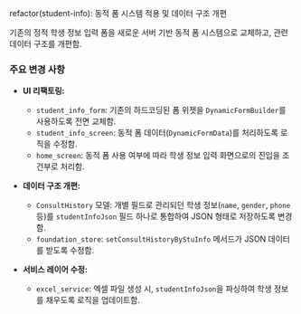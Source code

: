 refactor(student-info): 동적 폼 시스템 적용 및 데이터 구조 개편

기존의 정적 학생 정보 입력 폼을 새로운 서버 기반 동적 폼 시스템으로 교체하고, 관련 데이터 구조를 개편함.

### 주요 변경 사항

- **UI 리팩토링:**
  - `student_info_form`: 기존의 하드코딩된 폼 위젯을 `DynamicFormBuilder`를 사용하도록 전면 교체함.
  - `student_info_screen`: 동적 폼 데이터(`DynamicFormData`)를 처리하도록 로직을 수정함.
  - `home_screen`: 동적 폼 사용 여부에 따라 학생 정보 입력 화면으로의 진입을 조건부로 처리함.

- **데이터 구조 개편:**
  - `ConsultHistory` 모델: 개별 필드로 관리되던 학생 정보(`name`, `gender`, `phone` 등)를 `studentInfoJson` 필드 하나로 통합하여 JSON 형태로 저장하도록 변경함.
  - `foundation_store`: `setConsultHistoryByStuInfo` 메서드가 JSON 데이터를 받도록 수정함.

- **서비스 레이어 수정:**
  - `excel_service`: 엑셀 파일 생성 시, `studentInfoJson`을 파싱하여 학생 정보를 채우도록 로직을 업데이트함.
